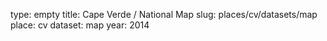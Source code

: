 type: empty
title: Cape Verde / National Map
slug: places/cv/datasets/map
place: cv
dataset: map
year: 2014
